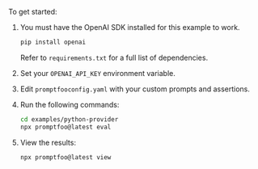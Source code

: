 To get started:

1. You must have the OpenAI SDK installed for this example to work.

   ```sh
   pip install openai
   ```

   Refer to `requirements.txt` for a full list of dependencies.

2. Set your `OPENAI_API_KEY` environment variable.

3. Edit `promptfooconfig.yaml` with your custom prompts and assertions.

4. Run the following commands:

   ```sh
   cd examples/python-provider
   npx promptfoo@latest eval
   ```

5. View the results:

   ```sh
   npx promptfoo@latest view
   ```

